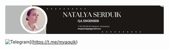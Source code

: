 
![Black and White Abstract Email Header4.png](https://github.com/NataliaSerdiuk/nataliaserdiuk/blob/main/Black%20and%20White%20Abstract%20Email%20Header4.png)



![Telegram](https://img.shields.io/badge/-Telegram-090909?style=for-the-badge&logo=telegram&logoColor=27A0D9)](https://t.me/myaquik)
